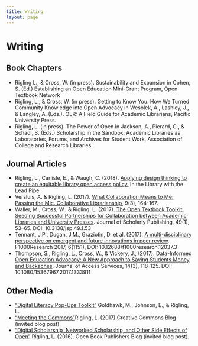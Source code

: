 ```yaml
---
title: Writing
layout: page
---
```

# Writing

## Book Chapters
* Rigling L., & Cross, W. (in press). Sustainability and Expansion in Cohen, S. (Ed.) Establishing an Open Education Mini-Grant Program, Open Textbook Network
* Rigling, L., & Cross, W. (in press). Getting to Know You: How We Turned Community Knowledge into Open Advocacy in Wesolek, A., Lashley, J., & Langley, A. (Eds.). OER: A Field Guide for Academic Librarians, Pacific University Press.
* Rigling, L. (in press). The Power of Open in Jackson, A., Pierard, C., & Schadl, S. (Eds.) Scholarship in the Sandbox: Academic Libraries as Laboratories, Forums, and Archives for Student Work, Association of College and Research Libraries.

## Journal Articles
* Rigling, L., Carlisle, E., & Waugh, C. (2018). [Applying design thinking to create an equitable library open access policy.](http://inthelibrarywiththeleadpipe.org/2018/oa-statement/) In the Library with the Lead Pipe
* Versluis, A. & Rigling, L. (2017). [What Collaboration Means to Me: Passing the Mic. Collaborative Librarianship](https://digitalcommons.du.edu/collaborativelibrarianship/vol9/iss3/3/), 9(3), 164-167.
* Waller, M., Cross, W., & Rigling, L. (2017). [The Open Textbook Toolkit: Seeding Successful Partnerships for Collaboration between Academic Libraries and University Presses](https://dx.doi.org/10.3138/jsp.49.1.53). Journal of Scholarly Publishing, 49(1), 53–65. DOI: 10.3138/jsp.49.1.53
* Tennant, J.P., Dugan, J.M., Graziotin, D. et al. (2017). [A multi-disciplinary perspective on emergent and future innovations in peer review](https://dx.doi.org/10.12688/f1000research.12037.3). F1000Research 2017, 6(1151),  DOI: 10.12688/f1000research.12037.3
* Thompson, S., Rigling, L., Cross, W., & Vickery, J., (2017). [Data-Informed Open Education Advocacy:  A New Approach to Saving Students Money and  Backaches](https://dx.doi.org/10.1080/15367967.2017.1333911). Journal of Access Services,  14(3),  118-125. DOI: 10.1080/15367967.2017.1333911

## Other Media
* [“Digital Literacy Pop-Ups Toolkit”](digitalliteracy.info) Goldhawk, M., Johnson, E., & Rigling, L. 
* [“Meeting the Commons”](https://creativecommons.org/2017/05/18/meeting-the-commons/)Rigling, L. (2017) Creative Commons Blog (invited blog post)
* [“Digital Scholarship, Networked Scholarship, and Other Side Effects of Open”](http://blogs.openbookpublishers.com/538-2/) Rigling, L. (2016). Open Book Publishers Blog (invited blog post).
